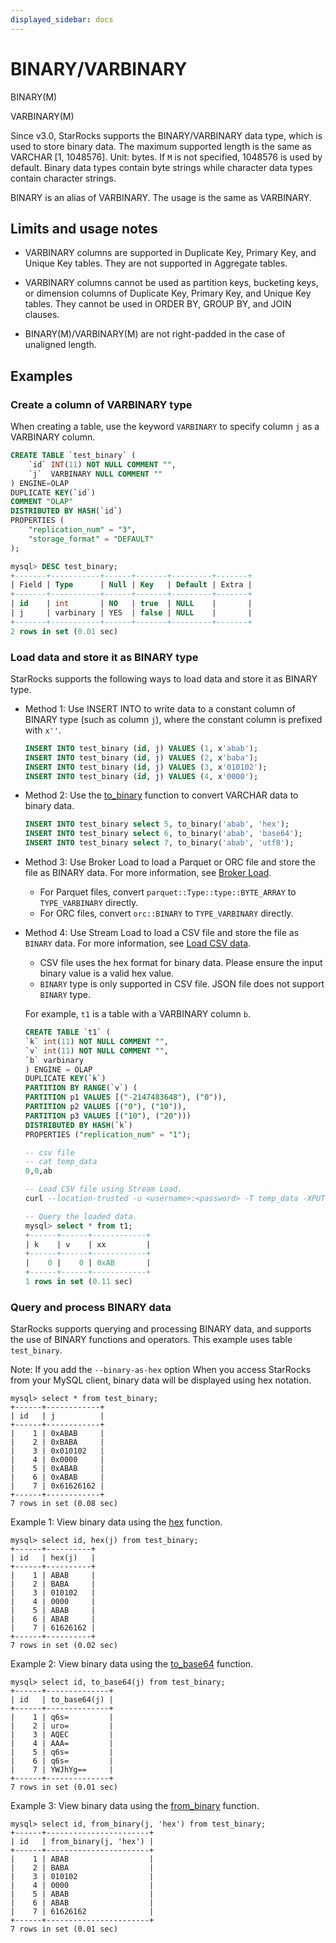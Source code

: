 ```yaml
---
displayed_sidebar: docs
---
```


# BINARY/VARBINARY

BINARY(M)

VARBINARY(M)

Since v3.0, StarRocks supports the BINARY/VARBINARY data type, which is used to store binary data. The maximum supported length is the same as VARCHAR [1, 1048576]. Unit: bytes. If `M` is not specified, 1048576 is used by default. Binary data types contain byte strings while character data types contain character strings.

BINARY is an alias of VARBINARY. The usage is the same as VARBINARY.

## Limits and usage notes

- VARBINARY columns are supported in Duplicate Key, Primary Key, and Unique Key tables. They are not supported in Aggregate tables.

- VARBINARY columns cannot be used as partition keys, bucketing keys, or dimension columns of Duplicate Key, Primary Key, and Unique Key tables. They cannot be used in ORDER BY, GROUP BY, and JOIN clauses.

- BINARY(M)/VARBINARY(M) are not right-padded in the case of unaligned length.

## Examples

### Create a column of VARBINARY type

When creating a table, use the keyword `VARBINARY` to specify column `j` as a VARBINARY column.

```SQL
CREATE TABLE `test_binary` (
    `id` INT(11) NOT NULL COMMENT "",
    `j`  VARBINARY NULL COMMENT ""
) ENGINE=OLAP
DUPLICATE KEY(`id`)
COMMENT "OLAP"
DISTRIBUTED BY HASH(`id`)
PROPERTIES (
    "replication_num" = "3",
    "storage_format" = "DEFAULT"
);

mysql> DESC test_binary;
+-------+-----------+------+-------+---------+-------+
| Field | Type      | Null | Key   | Default | Extra |
+-------+-----------+------+-------+---------+-------+
| id    | int       | NO   | true  | NULL    |       |
| j     | varbinary | YES  | false | NULL    |       |
+-------+-----------+------+-------+---------+-------+
2 rows in set (0.01 sec)

```

### Load data and store it as BINARY type

StarRocks supports the following ways to load data and store it as BINARY type.

- Method 1: Use INSERT INTO to write data to a constant column of BINARY type (such as column `j`), where the constant column is prefixed with `x''`.

    ```SQL
    INSERT INTO test_binary (id, j) VALUES (1, x'abab');
    INSERT INTO test_binary (id, j) VALUES (2, x'baba');
    INSERT INTO test_binary (id, j) VALUES (3, x'010102');
    INSERT INTO test_binary (id, j) VALUES (4, x'0000'); 
    ```

- Method 2: Use the [to_binary](../../sql-functions/binary-functions/to_binary.md) function to convert VARCHAR data to binary data.

    ```SQL
    INSERT INTO test_binary select 5, to_binary('abab', 'hex');
    INSERT INTO test_binary select 6, to_binary('abab', 'base64');
    INSERT INTO test_binary select 7, to_binary('abab', 'utf8');
    ```

- Method 3: Use Broker Load to load a Parquet or ORC file and store the file as BINARY data. For more information, see [Broker Load](../../sql-statements/loading_unloading/BROKER_LOAD.md).

  - For Parquet files, convert `parquet::Type::type::BYTE_ARRAY` to `TYPE_VARBINARY` directly.
  - For ORC files, convert `orc::BINARY` to `TYPE_VARBINARY` directly.

- Method 4: Use Stream Load to load a CSV file and store the file as `BINARY` data. For more information, see [Load CSV data](../../../loading/StreamLoad.md#load-csv-data).
  - CSV file uses the hex format for binary data. Please ensure the input binary value is a valid hex value.
  - `BINARY` type is only supported in CSV file. JSON file does not support `BINARY` type.

  For example, `t1` is a table with a VARBINARY column `b`.

    ```sql
    CREATE TABLE `t1` (
    `k` int(11) NOT NULL COMMENT "",
    `v` int(11) NOT NULL COMMENT "",
    `b` varbinary
    ) ENGINE = OLAP
    DUPLICATE KEY(`k`)
    PARTITION BY RANGE(`v`) (
    PARTITION p1 VALUES [("-2147483648"), ("0")),
    PARTITION p2 VALUES [("0"), ("10")),
    PARTITION p3 VALUES [("10"), ("20")))
    DISTRIBUTED BY HASH(`k`)
    PROPERTIES ("replication_num" = "1");

    -- csv file
    -- cat temp_data
    0,0,ab

    -- Load CSV file using Stream Load.
    curl --location-trusted -u <username>:<password> -T temp_data -XPUT -H column_separator:, -H label:xx http://172.17.0.1:8131/api/test_mv/t1/_stream_load

    -- Query the loaded data.
    mysql> select * from t1;
    +------+------+------------+
    | k    | v    | xx         |
    +------+------+------------+
    |    0 |    0 | 0xAB       |
    +------+------+------------+
    1 rows in set (0.11 sec)
    ```

### Query and process BINARY data

StarRocks supports querying and processing BINARY data, and supports the use of BINARY functions and operators. This example uses table `test_binary`.

Note: If you add the `--binary-as-hex` option When you access StarRocks from your MySQL client, binary data will be displayed using hex notation.

```Plain Text
mysql> select * from test_binary;
+------+------------+
| id   | j          |
+------+------------+
|    1 | 0xABAB     |
|    2 | 0xBABA     |
|    3 | 0x010102   |
|    4 | 0x0000     |
|    5 | 0xABAB     |
|    6 | 0xABAB     |
|    7 | 0x61626162 |
+------+------------+
7 rows in set (0.08 sec)
```

Example 1: View binary data using the [hex](../../sql-functions/string-functions/hex.md) function.

```plain
mysql> select id, hex(j) from test_binary;
+------+----------+
| id   | hex(j)   |
+------+----------+
|    1 | ABAB     |
|    2 | BABA     |
|    3 | 010102   |
|    4 | 0000     |
|    5 | ABAB     |
|    6 | ABAB     |
|    7 | 61626162 |
+------+----------+
7 rows in set (0.02 sec)
```

Example 2: View binary data using the [to_base64](../../sql-functions/crytographic-functions/to_base64.md) function.

```plain
mysql> select id, to_base64(j) from test_binary;
+------+--------------+
| id   | to_base64(j) |
+------+--------------+
|    1 | q6s=         |
|    2 | uro=         |
|    3 | AQEC         |
|    4 | AAA=         |
|    5 | q6s=         |
|    6 | q6s=         |
|    7 | YWJhYg==     |
+------+--------------+
7 rows in set (0.01 sec)
```

Example 3: View binary data using the [from_binary](../../sql-functions/binary-functions/from_binary.md) function.

```plain
mysql> select id, from_binary(j, 'hex') from test_binary;
+------+-----------------------+
| id   | from_binary(j, 'hex') |
+------+-----------------------+
|    1 | ABAB                  |
|    2 | BABA                  |
|    3 | 010102                |
|    4 | 0000                  |
|    5 | ABAB                  |
|    6 | ABAB                  |
|    7 | 61626162              |
+------+-----------------------+
7 rows in set (0.01 sec)
```
